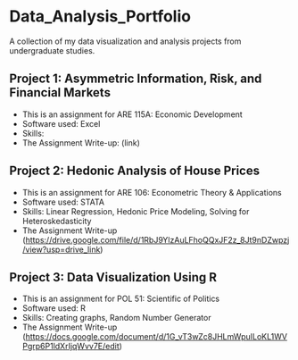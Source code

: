 # Data_Analysis_Portfolio
A collection of my data visualization and analysis projects from undergraduate studies.

## Project 1: Asymmetric Information, Risk, and Financial Markets

* This is an assignment for ARE 115A: Economic Development
* Software used: Excel
* Skills:
* The Assignment Write-up: (link)


## Project 2: Hedonic Analysis of House Prices

* This is an assignment for ARE 106: Econometric Theory & Applications 
* Software used: STATA
* Skills: Linear Regression, Hedonic Price Modeling, Solving for Heteroskedasticity
* The Assignment Write-up (https://drive.google.com/file/d/1RbJ9YlzAuLFhoQQxJF2z_8Jt9nDZwpzj/view?usp=drive_link)


## Project 3: Data Visualization Using R 

* This is an assignment for POL 51: Scientific of Politics
* Software used: R
* Skills: Creating graphs, Random Number Generator
* The Assignment Write-up (https://docs.google.com/document/d/1G_vT3wZc8JHLmWpuILoKL1WVPgrp6P1ldXrIjqWvv7E/edit)
